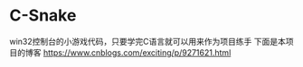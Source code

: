 # C-Snake
win32控制台的小游戏代码，只要学完C语言就可以用来作为项目练手
下面是本项目的博客
https://www.cnblogs.com/exciting/p/9271621.html
